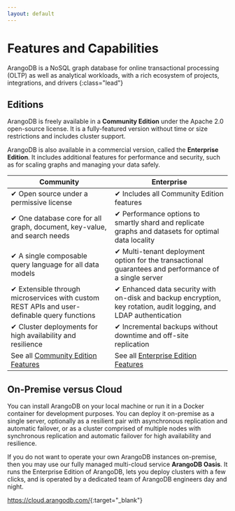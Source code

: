 ```yaml
---
layout: default
---
```

# Features and Capabilities

ArangoDB is a NoSQL graph database for online transactional processing (OLTP)
as well as analytical workloads, with a rich ecosystem of projects, integrations,
and drivers
{:class="lead"}

## Editions

ArangoDB is freely available in a **Community Edition** under the Apache 2.0
open-source license. It is a fully-featured version without time or size
restrictions and includes cluster support.

ArangoDB is also available in a commercial version, called the
**Enterprise Edition**. It includes additional features for performance and
security, such as for scaling graphs and managing your data safely.

|     Community     |     Enterprise     |
|-------------------|--------------------|
| ✔ Open source under a permissive license | ✔ Includes all Community Edition features |
| ✔ One database core for all graph, document, key-value, and search needs | ✔ Performance options to smartly shard and replicate graphs and datasets for optimal data locality |
| ✔ A single composable query language for all data models | ✔ Multi-tenant deployment option for the transactional guarantees and performance of a single server |
| ✔ Extensible through microservices with custom REST APIs and user-definable query functions | ✔ Enhanced data security with on-disk and backup encryption, key rotation, audit logging, and LDAP authentication |
| ✔ Cluster deployments for high availability and resilience | ✔ Incremental backups without downtime and off-site replication
| See all [Community Edition Features](features-community-edition.html) | See all [Enterprise Edition Features](features-enterprise-edition.html) |

## On-Premise versus Cloud

You can install ArangoDB on your local machine or run it in a Docker container
for development purposes. You can deploy it on-premise as a single server,
optionally as a resilient pair with asynchronous replication and automatic
failover, or as a cluster comprised of multiple nodes with synchronous
replication and automatic failover for high availability and resilience.

If you do not want to operate your own ArangoDB instances on-premise, then
you may use our fully managed multi-cloud service **ArangoDB Oasis**.
It runs the Enterprise Edition of ArangoDB, lets you deploy clusters with a
few clicks, and is operated by a dedicated team of ArangoDB engineers day and
night.

<https://cloud.arangodb.com/>{:target="_blank"}
